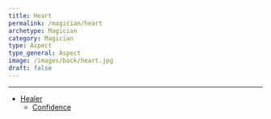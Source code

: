 ```yaml
---
title: Heart
permalink: /magician/heart
archetype: Magician
category: Magician
type: Aspect
type_general: Aspect
image: /images/back/heart.jpg
draft: false
---
```


---
- [Healer](/magician/heart/healer)
  - [Confidence](/magician/heart/healer/confidence)
